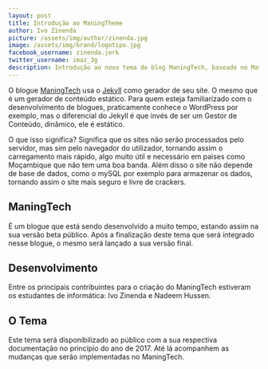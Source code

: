 ```yaml
---
layout: post
title: Introdução ao ManingTheme
author: Ivo Zinenda
picture: /assets/img/author/zinenda.jpg
image: /assets/img/brand/logotipo.jpg
facebook_username: zinenda.jerk
twitter_username: imaz_3g
description: Introdução ao novo tema do blog ManingTech, baseado no Material Design
---
```


O blogue [ManingTech](http://maningtech.github.io/) usa o [Jekyll](http://jekyllrb.com) como gerador de seu site.
O mesmo que é um gerador de conteúdo estático.
Para quem esteja familiarizado com o desenvolvimento de blogues, praticamente conhece o WordPress por exemplo, mas o diferencial do Jekyll é que invés de ser um Gestor de Conteúdo, dinâmico, ele é estático.

O que isso significa?
Significa que os sites não serão processados pelo servidor, mas sim pelo navegador do utilizador, tornando assim o carregamento mais rápido, algo muito útil e necessário em paises como Moçambique que não tem uma boa banda.
Além disso o site não depende de base de dados, como o mySQL por exemplo para armazenar os dados, tornando assim o site mais seguro e livre de crackers.

## ManingTech

É um blogue que está sendo desenvolvido a muito tempo, estando assim na sua versão beta público.
Após a finalização deste tema que será integrado nesse blogue, o mesmo será lançado a sua versão final.

## Desenvolvimento

Entre os principais contribuintes para o criação do ManingTech estiveram os estudantes de informática: Ivo Zinenda e Nadeem Hussen.

## O Tema
 Este tema será disponibilizado ao público com a sua respectiva documentação no princípio do ano de 2017.
 Até lá acompanhem as mudanças que serão implementadas no ManingTech.